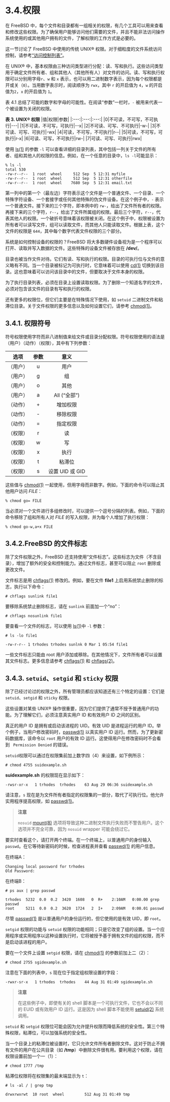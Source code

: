 # 3.4.权限

在 FreeBSD 中，每个文件和目录都有一组相关的权限，有几个工具可以用来查看和修改这些权限。为了确保用户能够访问他们需要的文件，并且不能非法访问操作系统使用的或其他用户拥有的文件，了解权限的工作方式是必要的。

这一节讨论了 FreeBSD 中使用的传统 UNIX® 权限。对于细粒度的文件系统访问控制，请参考[“访问控制列表”](https://docs.freebsd.org/en/books/handbook/security/index.html#fs-acl)。

在 UNIX® 中，基本权限由三种访问类型进行分配：读、写和执行。这些访问类型用于确定文件所有者、组和其他人（其他所有人）对文件的访问。读、写和执行权限可以分别用字母`r`、`w` 和 `x` 表示，也可以用二进制数字表示，因为每个权限都是开或关（`0`）。当用数字表示时，阅读顺序为 `rwx`，其中 `r` 的开启值为 `4`，`w` 的开启值为`2`，`x` 的开启值为 `1`。

表 4.1 总结了可能的数字和字母的可能性。在阅读“参数”一栏时，`-` 被用来代表一个被设置为关闭的权限。

**表 3. UNIX® 权限**
|值|权限|参数|
|:---:|:---:|:---:|
|0|不可读，不可写，不可执行|---|
|1|不可读，不可写，可执行|--x|
|2|不可读、可写、不可执行|-w-|
|3|不可读、可写、可执行|-wx|
|4|可读，不可写，不可执行|r--|
|5|可读，不可写，可执行|r-x|
|6|可读、可写，不可执行|rw-|
|7|可读、可写、可执行|rwx|

使用 [ls(1)](https://www.freebsd.org/cgi/man.cgi?query=ls&sektion=1&format=html) 的参数 `-l` 可以查看详细的目录列表，其中包括一列关于文件的所有者、组和其他人的权限的信息。例如，在一个任意的目录中，`ls -l`可能显示：

```
% ls -l
total 530
-rw-r--r--  1 root  wheel     512 Sep  5 12:31 myfile
-rw-r--r--  1 root  wheel     512 Sep  5 12:31 otherfile
-rw-r--r--  1 root  wheel    7680 Sep  5 12:31 email.txt
```

第一列中的第一个（最左边）字符表示这个文件是一个普通文件、一个目录、一个特殊字符设备、一个套接字或任何其他特殊的伪文件设备。在这个例子中，`-` 表示一个普通文件。接下来的三个字符，即本例中的 `rw-`，给出了文件所有者的权限。再接下来的三个字符，`r--`，给出了文件所属组的权限。最后三个字符，`r--`，代表其他人的权限。一个破折号意味着该权限被关闭。在这个例子中，权限被设置为所有者可以读写文件，组可以读取文件，而其他人只能读取文件。根据上表，这个文件的权限是 `644`，其中每个数字代表文件权限的三个部分。

系统是如何控制设备的权限的？FreeBSD 将大多数硬件设备视为是一个程序可以打开、读取并写入数据的文件。这些特殊的设备文件被存放在 **/dev/**。

目录也被当作文件对待。它们有读、写和执行的权限。目录的可执行位与文件的意义略有不同。当一个目录被标记为可执行时，它意味着可以使用 [cd(1)](https://www.freebsd.org/cgi/man.cgi?query=cd&sektion=1&format=html) 切换到该目录。这也意味着可以访问该目录中的文件，但要取决于文件本身的权限。

为了执行目录列表，必须在目录上设置读取权限。为了删除一个知道名字的文件，必须对包含该文件的目录有写和执行的权限。

还有更多的权限位，但它们主要是在特殊情况下使用，如 `setuid` 二进制文件和粘滞位目录。关于文件权限的更多信息以及如何设置它们，请参考 [chmod(1)](https://www.freebsd.org/cgi/man.cgi?query=chmod&sektion=1&format=html)。

## 3.4.1. 权限符号

符号权限使用字符而非八进制值来给文件或目录分配权限。符号权限使用的语法是（用户）（动作）（权限），其中有下列参数：

|选项|参数|意义|
|:---:|:---:|:---:|
|（用户）|u|用户|
|（用户）|g|组|
|（用户）|o|其他|
|（用户）|a|All (“全部”)|
|（动作）|+|增加权限|
|（动作）|-|移除权限|
|（动作）|=|指定权限|
|（权限）|r|读|
|（权限）|w|写|
|（权限）|x|执行|
|（权限）|t|粘滞位|
|（权限）|s|设置 UID 或 GID|

这些值与 [chmod(1)](https://www.freebsd.org/cgi/man.cgi?query=chmod&sektion=1&format=html) 一起使用，但用字母而非数字。例如，下面的命令可以阻止其他用户访问 *FILE*：

```
% chmod go= FILE
```

当必须对一个文件进行多组修改时，可以提供一个逗号分隔的列表。例如，下面的命令移除了组和所有人对 *FILE* 的写入权限，并为每个人增加了执行权限：

```
% chmod go-w,a+x FILE
```

## 3.4.2.FreeBSD 的文件标志

除了文件权限之外，FreeBSD 还支持使用“文件标志”。这些标志为文件（不含目录），增加了额外的安全和控制能力。通过文件标志，甚至可以阻止 `root` 删除或更改文件。

文件标志是用 [chflags(1)](https://www.freebsd.org/cgi/man.cgi?query=chflags&sektion=1&format=html) 修改的。例如，要在文件 **file1** 上启用系统禁止删除的标志，执行以下命令：

```
# chflags sunlink file1
```

要移除系统禁止删除标志，请在 `sunlink` 前面加一个“no”：

```
# chflags nosunlink file1
```

要查看一个文件的标志，可以使用 [ls(1)](https://www.freebsd.org/cgi/man.cgi?query=ls&sektion=1&format=html)中 `-l` 参数：

```
# ls -lo file1
```

```
-rw-r-r-- 1 trhodes trhodes sunlnk 0 Mar 1 05:54 file1
```

一些文件标志只能由 root 用户添加或移除。在其他情况下，文件所有者可以设置其文件标志。更多信息请参考 [chflags(1)](https://www.freebsd.org/cgi/man.cgi?query=chflags&sektion=1&format=html) 和 [chflags(2)](https://www.freebsd.org/cgi/man.cgi?query=chflags&sektion=2&format=html)。

## 3.4.3. `setuid`、`setgid` 和 `sticky` 权限

除了已经讨论过的权限之外，所有管理员都应该知道还有三个特定的设置：它们是 `setuid`、`setgid` 和 `sticky` 权限。

这些设置对某些 UNIX® 操作很重要，因为它们提供了通常不授予普通用户的功能。为了理解它们，必须注意真实用户 ID 和有效用户 ID 之间的区别。

真正的用户 ID 是拥有或启动该进程的 UID。有效 UID 是进程运行的用户 ID。举个例子，当用户修改密码时，[passwd(1)](https://www.freebsd.org/cgi/man.cgi?query=passwd&sektion=1&format=html) 以真实用户 ID 运行。然而，为了更新密码数据库，该命令以 `root` 用户的有效 ID 运行。这使得用户在修改密码时不会看到 ` Permission Denied` 的错误。

`setuid`权限可以通过在权限集前加上数字四（4）来设置，如下例所示：

```
# chmod 4755 suidexample.sh
```

**suidexample.sh** 的权限现在显示如下：

```
-rwsr-xr-x   1 trhodes  trhodes    63 Aug 29 06:36 suidexample.sh
```

请注意，`s` 现在是为文件所有者指定的权限集的一部分，取代了可执行位。他允许实用程序提高权限，如 [passwd(1)](https://www.freebsd.org/cgi/man.cgi?query=passwd&sektion=1&format=html)。

>**注意**
>
>`nosuid` [mount(8)](https://www.freebsd.org/cgi/man.cgi?query=mount&sektion=8&format=html) 选项将导致这种二进制文件执行失败而不警告用户。这个选项并不完全可靠，因为 `nosuid` wrapper 可能会绕过它。

要实时查看这个，请打开两个终端。在一个终端上，以普通用户的身份输入 `passwd`。在它等待新密码的时候，检查进程表并查看 [passwd(1)](https://www.freebsd.org/cgi/man.cgi?query=passwd&sektion=1&format=html) 的用户信息。

在终端A：

```
Changing local password for trhodes
Old Password:
```

在终端B：

```
# ps aux | grep passwd
```

```
trhodes  5232  0.0  0.2  3420  1608   0  R+    2:10AM   0:00.00 grep passwd
root     5211  0.0  0.2  3620  1724   2  I+    2:09AM   0:00.01 passwd
```

尽管 [passwd(1)](https://www.freebsd.org/cgi/man.cgi?query=passwd&sektion=1&format=html) 是以普通用户的身份运行的，但它使用的是有效 UID，即 `root`。

`setgid` 权限的功能与 `setuid` 权限的功能相同；只是它改变了组的设置。当一个应用程序或实用程序以这种设置执行时，它将被授予基于拥有文件的组的权限，而不是启动该进程的用户。

要在一个文件上设置 `setgid` 权限，请在 [chmod(1)](https://www.freebsd.org/cgi/man.cgi?query=chmod&sektion=1&format=html) 的参数前加上二（2）：

```
# chmod 2755 sgidexample.sh
```

注意在下面的列表中，`s` 现在位于指定组权限设置的字段：

```
-rwxr-sr-x   1 trhodes  trhodes    44 Aug 31 01:49 sgidexample.sh
```

>**注意**
>
>在这些例子中，即使有关的 shell 脚本是一个可执行文件，它也不会以不同的 EUID 或有效用户 ID 运行。这是因为 shell 脚本不能使用 [setuid(2)](https://www.freebsd.org/cgi/man.cgi?query=setuid&sektion=2&format=html) 系统调用。

`setuid` 和 `setgid` 权限位可能会因为允许提升权限而降低系统的安全性。第三个特殊权限，粘滞位，可以加强系统的安全性。

当一个目录上的粘滞位被设置时，它只允许文件所有者删除文件。这对于防止不拥有文件的用户在公共目录（如 **/tmp**）中删除文件很有用。要利用这个权限，请在权限设置前加一个一（1）：

```
# chmod 1777 /tmp
```

粘滞位权限将在权限集的最末端显示为 `t`：

```
# ls -al / | grep tmp
```

```
drwxrwxrwt  10 root  wheel         512 Aug 31 01:49 tmp
```
